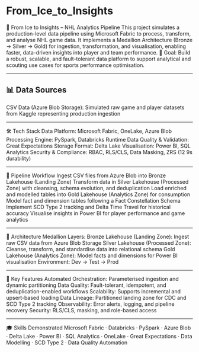 # From_Ice_to_Insights

🧊 From Ice to Insights – NHL Analytics Pipeline
This project simulates a production-level data pipeline using Microsoft Fabric to process, transform, and analyse NHL game data. It implements a Medallion Architecture (Bronze → Silver → Gold) for ingestion, transformation, and visualisation, enabling faster, data-driven insights into player and team performance.
🎯 Goal: Build a robust, scalable, and fault-tolerant data platform to support analytical and scouting use cases for sports performance optimisation.

---

## 📊 Data Sources
CSV Data (Azure Blob Storage): Simulated raw game and player datasets from Kaggle representing production ingestion

---

🛠 Tech Stack
Data Platform: Microsoft Fabric, OneLake, Azure Blob
Processing Engine: PySpark, Databricks Runtime
Data Quality & Validation: Great Expectations
Storage Format: Delta Lake
Visualisation: Power BI, SQL Analytics
Security & Compliance: RBAC, RLS/CLS, Data Masking, ZRS (12 9s durability)

---

🔄 Pipeline Workflow
Ingest CSV files from Azure Blob into Bronze Lakehouse (Landing Zone)
Transform data in Silver Lakehouse (Processed Zone) with cleansing, schema evolution, and deduplication
Load enriched and modelled tables into Gold Lakehouse (Analytics Zone) for consumption
Model fact and dimension tables following a Fact Constellation Schema
Implement SCD Type 2 tracking and Delta Time Travel for historical accuracy
Visualise insights in Power BI for player performance and game analytics

---

🧩 Architecture
Medallion Layers:
Bronze Lakehouse (Landing Zone): Ingest raw CSV data from Azure Blob Storage
Silver Lakehouse (Processed Zone): Cleanse, transform, and standardise data into relational schema
Gold Lakehouse (Analytics Zone): Model facts and dimensions for Power BI visualisation
Environment: Dev → Test → Prod

---

🌟 Key Features
Automated Orchestration: Parameterised ingestion and dynamic partitioning
Data Quality: Fault-tolerant, idempotent, and deduplication-enabled workflows
Scalability: Supports incremental and upsert-based loading
Data Lineage: Partitioned landing zone for CDC and SCD Type 2 tracking
Observability: Error alerts, logging, and pipeline recovery
Security: RLS/CLS, masking, and role-based access

---

🎓 Skills Demonstrated
Microsoft Fabric · Databricks · PySpark · Azure Blob · Delta Lake · Power BI · SQL Analytics · OneLake · Great Expectations · Data Modelling · SCD Type 2 · Data Quality Automation
